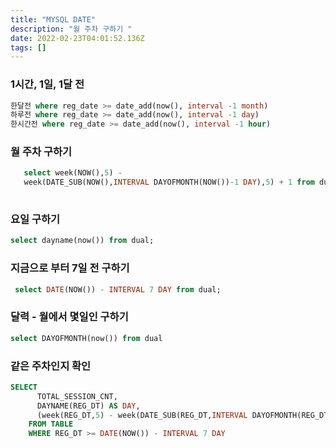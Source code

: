 ```yaml
---
title: "MYSQL DATE"
description: "월 주차 구하기 "
date: 2022-02-23T04:01:52.136Z
tags: []
---
```

### 1시간, 1일, 1달 전
```sql
한달전 where reg_date >= date_add(now(), interval -1 month)  
하루전 where reg_date >= date_add(now(), interval -1 day)  
한시간전 where reg_date >= date_add(now(), interval -1 hour)  

```


### 월 주차 구하기
```sql
   select week(NOW(),5) - 
   week(DATE_SUB(NOW(),INTERVAL DAYOFMONTH(NOW())-1 DAY),5) + 1 from dual;
        
```

### 요일 구하기
```sql
select dayname(now()) from dual;
```

### 지금으로 부터 7일 전 구하기
```sql
 select DATE(NOW()) - INTERVAL 7 DAY from dual;
```

### 달력 - 월에서 몇일인 구하기
```sql
select DAYOFMONTH(now()) from dual
```

### 같은 주차인지 확인
```sql
SELECT
	  TOTAL_SESSION_CNT,
	  DAYNAME(REG_DT) AS DAY,
	  (week(REG_DT,5) - week(DATE_SUB(REG_DT,INTERVAL DAYOFMONTH(REG_DT)-1 DAY),5) + 1) - (week(NOW(),5) - week(DATE_SUB(NOW(),INTERVAL DAYOFMONTH(NOW())-1 DAY),5) + 1 ) AS WEEK
	FROM TABLE
	WHERE REG_DT >= DATE(NOW()) - INTERVAL 7 DAY
```